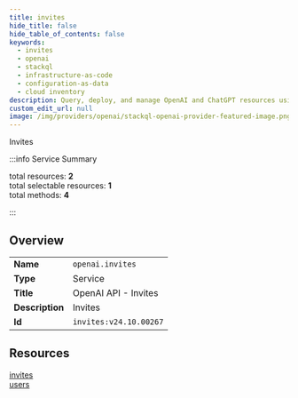 ```yaml
---
title: invites
hide_title: false
hide_table_of_contents: false
keywords:
  - invites
  - openai
  - stackql
  - infrastructure-as-code
  - configuration-as-data
  - cloud inventory
description: Query, deploy, and manage OpenAI and ChatGPT resources using SQL.
custom_edit_url: null
image: /img/providers/openai/stackql-openai-provider-featured-image.png
---
```


Invites  
    
:::info Service Summary

<div class="row">
<div class="providerDocColumn">
<span>total resources:&nbsp;<b>2</b></span><br />
<span>total selectable resources:&nbsp;<b>1</b></span><br />
<span>total methods:&nbsp;<b>4</b></span><br />
</div>
</div>

:::

## Overview
<table><tbody>
<tr><td><b>Name</b></td><td><code>openai.invites</code></td></tr>
<tr><td><b>Type</b></td><td>Service</td></tr>
<tr><td><b>Title</b></td><td>OpenAI API - Invites</td></tr>
<tr><td><b>Description</b></td><td>Invites</td></tr>
<tr><td><b>Id</b></td><td><code>invites:v24.10.00267</code></td></tr>
</tbody></table>

## Resources
<div class="row">
<div class="providerDocColumn">
<a href="/providers/openai/invites/invites/">invites</a><br />
</div>
<div class="providerDocColumn">
<a href="/providers/openai/invites/users/">users</a><br />
</div>
</div>
